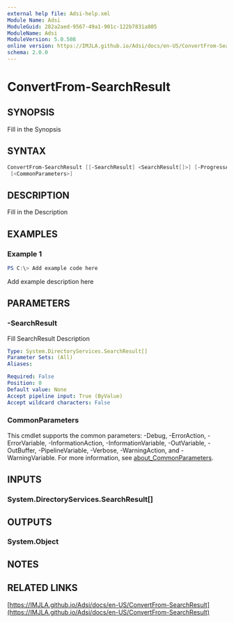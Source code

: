 ```yaml
---
external help file: Adsi-help.xml
Module Name: Adsi
ModuleGuid: 282a2aed-9567-49a1-901c-122b7831a805
ModuleName: Adsi
ModuleVersion: 5.0.508
online version: https://IMJLA.github.io/Adsi/docs/en-US/ConvertFrom-SearchResult
schema: 2.0.0
---
```


# ConvertFrom-SearchResult

## SYNOPSIS
Fill in the Synopsis

## SYNTAX

```powershell
ConvertFrom-SearchResult [[-SearchResult] <SearchResult[]>] [-ProgressAction <ActionPreference>]
 [<CommonParameters>]
```

## DESCRIPTION
Fill in the Description

## EXAMPLES

### Example 1
```powershell
PS C:\> Add example code here
```

Add example description here

## PARAMETERS

### -SearchResult
Fill SearchResult Description

```yaml
Type: System.DirectoryServices.SearchResult[]
Parameter Sets: (All)
Aliases:

Required: False
Position: 0
Default value: None
Accept pipeline input: True (ByValue)
Accept wildcard characters: False
```

### CommonParameters
This cmdlet supports the common parameters: -Debug, -ErrorAction, -ErrorVariable, -InformationAction, -InformationVariable, -OutVariable, -OutBuffer, -PipelineVariable, -Verbose, -WarningAction, and -WarningVariable. For more information, see [about_CommonParameters](http://go.microsoft.com/fwlink/?LinkID=113216).

## INPUTS

### System.DirectoryServices.SearchResult[]

## OUTPUTS

### System.Object
## NOTES

## RELATED LINKS

[https://IMJLA.github.io/Adsi/docs/en-US/ConvertFrom-SearchResult](https://IMJLA.github.io/Adsi/docs/en-US/ConvertFrom-SearchResult)


